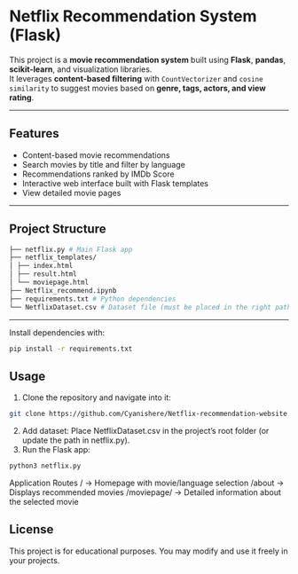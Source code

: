 # Netflix Recommendation System (Flask)

This project is a **movie recommendation system** built using **Flask**, **pandas**, **scikit-learn**, and visualization libraries.  
It leverages **content-based filtering** with `CountVectorizer` and `cosine similarity` to suggest movies based on **genre, tags, actors, and view rating**.

---

## Features
- Content-based movie recommendations  
- Search movies by title and filter by language  
- Recommendations ranked by IMDb Score  
- Interactive web interface built with Flask templates  
- View detailed movie pages  

---

## Project Structure
```bash
├── netflix.py # Main Flask app
├── netflix_templates/
│ ├── index.html 
│ ├── result.html 
│ └── moviepage.html 
├── Netflix_recommend.ipynb
├── requirements.txt # Python dependencies
└── NetflixDataset.csv # Dataset file (must be placed in the right path)
```
---

Install dependencies with:

```bash
pip install -r requirements.txt
```

## Usage
1. Clone the repository and navigate into it:
```bash
git clone https://github.com/Cyanishere/Netflix-recommendation-website.git
```

2. Add dataset: Place NetflixDataset.csv in the project’s root folder (or update the path in netflix.py).
3. Run the Flask app:
```bash
python3 netflix.py
```

Application Routes
/ → Homepage with movie/language selection
/about → Displays recommended movies
/moviepage/<name> → Detailed information about the selected movie

## License
This project is for educational purposes. You may modify and use it freely in your projects.
